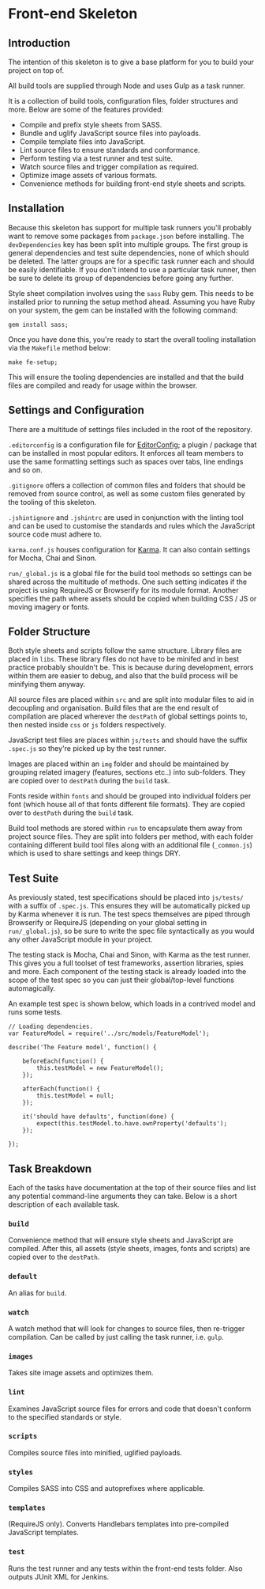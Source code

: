# Front-end Skeleton

## Introduction
The intention of this skeleton is to give a base platform for you to build your project on top of.

All build tools are supplied through Node and uses Gulp as a task runner.

It is a collection of build tools, configuration files, folder structures and more. Below are some of the features provided:

- Compile and prefix style sheets from SASS.
- Bundle and uglify JavaScript source files into payloads.
- Compile template files into JavaScript.
- Lint source files to ensure standards and conformance.
- Perform testing via a test runner and test suite.
- Watch source files and trigger compilation as required.
- Optimize image assets of various formats.
- Convenience methods for building front-end style sheets and scripts.

## Installation
Because this skeleton has support for multiple task runners you'll probably want to remove some packages from `package.json` before installing. The `devDependencies` key has been split into multiple groups. The first group is general dependencies and test suite dependencies, none of which should be deleted. The latter groups are for a specific task runner each and should be easily identifiable. If you don't intend to use a particular task runner, then be sure to delete its group of dependencies before going any further.

Style sheet compilation involves using the `sass` Ruby gem. This needs to be installed prior to running the setup method ahead. Assuming you have Ruby on your system, the gem can be installed with the following command:

```
gem install sass;
```

Once you have done this, you're ready to start the overall tooling installation via the `Makefile` method below:

```
make fe-setup;
```

This will ensure the tooling dependencies are installed and that the build files are compiled and ready for usage within the browser.

## Settings and Configuration
There are a multitude of settings files included in the root of the repository.

`.editorconfig` is a configuration file for [EditorConfig](http://editorconfig.org/); a plugin / package that can be installed in most popular editors. It enforces all team members to use the same formatting settings such as spaces over tabs, line endings and so on.

`.gitignore` offers a collection of common files and folders that should be removed from source control, as well as some custom files generated by the tooling of this skeleton.

`.jshintignore` and `.jshintrc` are used in conjunction with the linting tool and can be used to customise the standards and rules which the JavaScript source code must adhere to.

`karma.conf.js` houses configuration for [Karma](http://karma-runner.github.io/). It can also contain settings for Mocha, Chai and Sinon.

`run/_global.js` is a global file for the build tool methods so settings can be shared across the multitude of methods. One such setting indicates if the project is using RequireJS or Browserify for its module format. Another specifies the path where assets should be copied when building CSS / JS or moving imagery or fonts.

## Folder Structure
Both style sheets and scripts follow the same structure. Library files are placed in `libs`. These library files do not have to be minifed and in best practice probably shouldn't be. This is because during development, errors within them are easier to debug, and also that the build process will be minifying them anyway.

All source files are placed within `src` and are split into modular files to aid in decoupling and organisation. Build files that are the end result of compilation are placed wherever the `destPath` of global settings points to, then nested inside `css` or `js` folders respectively.

JavaScript test files are places within `js/tests` and should have the suffix `.spec.js` so they're picked up by the test runner.

Images are placed within an `img` folder and should be maintained by grouping related imagery (features, sections etc..) into sub-folders. They are copied over to `destPath` during the `build` task.

Fonts reside within `fonts` and should be grouped into individual folders per font (which house all of that fonts different file formats). They are copied over to `destPath` during the `build` task.

Build tool methods are stored within `run` to encapsulate them away from project source files. They are split into folders per method, with each folder containing different build tool files along with an additional file (`_common.js`) which is used to share settings and keep things DRY.

## Test Suite
As previously stated, test specifications should be placed into `js/tests/` with a suffix of `.spec.js`. This ensures they will be automatically picked up by Karma whenever it is run. The test specs themselves are piped through Browserify or RequireJS (depending on your global setting in `run/_global.js`), so be sure to write the spec file syntactically as you would any other JavaScript module in your project.

The testing stack is Mocha, Chai and Sinon, with Karma as the test runner. This gives you a full toolset of test frameworks, assertion libraries, spies and more. Each component of the testing stack is already loaded into the scope of the test spec so you can just their global/top-level functions automagically.

An example test spec is shown below, which loads in a contrived model and runs some tests.
```
// Loading dependencies.
var FeatureModel = require('../src/models/FeatureModel');

describe('The Feature model', function() {

    beforeEach(function() {
        this.testModel = new FeatureModel();
    });

    afterEach(function() {
        this.testModel = null;
    });

    it('should have defaults', function(done) {
        expect(this.testModel.to.have.ownProperty('defaults');
    });

});
```

## Task Breakdown
Each of the tasks have documentation at the top of their source files and list any potential command-line arguments they can take. Below is a short description of each available task.

### `build`
Convenience method that will ensure style sheets and JavaScript are compiled. After this, all assets (style sheets, images, fonts and scripts) are copied over to the `destPath`.

### `default`
An alias for `build`.

### `watch`
A watch method that will look for changes to source files, then re-trigger compilation. Can be called by just calling the task runner, i.e. `gulp`.

### `images`
Takes site image assets and optimizes them.

### `lint`
Examines JavaScript source files for errors and code that doesn't conform to the specified standards or style.

### `scripts`
Compiles source files into minified, uglified payloads.

### `styles`
Compiles SASS into CSS and autoprefixes where applicable.

### `templates`
(RequireJS only). Converts Handlebars templates into pre-compiled JavaScript templates.

### `test`
Runs the test runner and any tests within the front-end tests folder. Also outputs JUnit XML for Jenkins.
